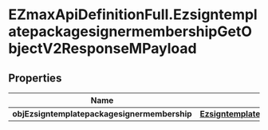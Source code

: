 # EZmaxApiDefinitionFull.EzsigntemplatepackagesignermembershipGetObjectV2ResponseMPayload

## Properties

Name | Type | Description | Notes
------------ | ------------- | ------------- | -------------
**objEzsigntemplatepackagesignermembership** | [**EzsigntemplatepackagesignermembershipResponseCompound**](EzsigntemplatepackagesignermembershipResponseCompound.md) |  | 


